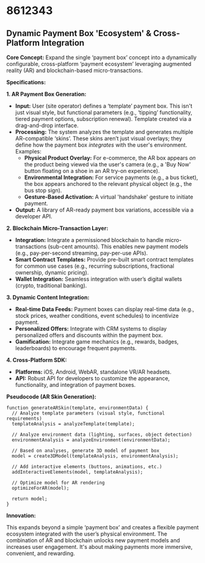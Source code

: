 # 8612343

## Dynamic Payment Box 'Ecosystem' & Cross-Platform Integration

**Core Concept:** Expand the single ‘payment box’ concept into a dynamically configurable, cross-platform ‘payment ecosystem’ leveraging augmented reality (AR) and blockchain-based micro-transactions.

**Specifications:**

**1. AR Payment Box Generation:**

*   **Input:** User (site operator) defines a ‘template’ payment box. This isn't just visual style, but functional parameters (e.g., ‘tipping’ functionality, tiered payment options, subscription renewal).  Template created via a drag-and-drop interface.
*   **Processing:** The system analyzes the template and generates multiple AR-compatible ‘skins’. These skins aren’t just visual overlays; they define how the payment box *integrates* with the user's environment. Examples:
    *   **Physical Product Overlay:** For e-commerce, the AR box appears *on* the product being viewed via the user's camera (e.g., a 'Buy Now' button floating on a shoe in an AR try-on experience).
    *   **Environmental Integration:** For service payments (e.g., a bus ticket), the box appears anchored to the relevant physical object (e.g., the bus stop sign).
    *   **Gesture-Based Activation:** A virtual 'handshake' gesture to initiate payment.
*   **Output:** A library of AR-ready payment box variations, accessible via a developer API.

**2. Blockchain Micro-Transaction Layer:**

*   **Integration:** Integrate a permissioned blockchain to handle micro-transactions (sub-cent amounts).  This enables new payment models (e.g., pay-per-second streaming, pay-per-use APIs).
*   **Smart Contract Templates:** Provide pre-built smart contract templates for common use cases (e.g., recurring subscriptions, fractional ownership, dynamic pricing).
*   **Wallet Integration:** Seamless integration with user’s digital wallets (crypto, traditional banking).

**3. Dynamic Content Integration:**

*   **Real-time Data Feeds:** Payment boxes can display real-time data (e.g., stock prices, weather conditions, event schedules) to incentivize payment.
*   **Personalized Offers:** Integrate with CRM systems to display personalized offers and discounts within the payment box.
*   **Gamification:**  Integrate game mechanics (e.g., rewards, badges, leaderboards) to encourage frequent payments.

**4. Cross-Platform SDK:**

*   **Platforms:** iOS, Android, WebAR, standalone VR/AR headsets.
*   **API:** Robust API for developers to customize the appearance, functionality, and integration of payment boxes.

**Pseudocode (AR Skin Generation):**

```
function generateARSkin(template, environmentData) {
  // Analyze template parameters (visual style, functional requirements)
  templateAnalysis = analyzeTemplate(template);

  // Analyze environment data (lighting, surfaces, object detection)
  environmentAnalysis = analyzeEnvironment(environmentData);

  // Based on analyses, generate 3D model of payment box
  model = create3DModel(templateAnalysis, environmentAnalysis);

  // Add interactive elements (buttons, animations, etc.)
  addInteractiveElements(model, templateAnalysis);

  // Optimize model for AR rendering
  optimizeForAR(model);

  return model;
}
```

**Innovation:**

This expands beyond a simple ‘payment box’ and creates a flexible payment ecosystem integrated with the user’s physical environment. The combination of AR and blockchain unlocks new payment models and increases user engagement. It's about making payments more immersive, convenient, and rewarding.